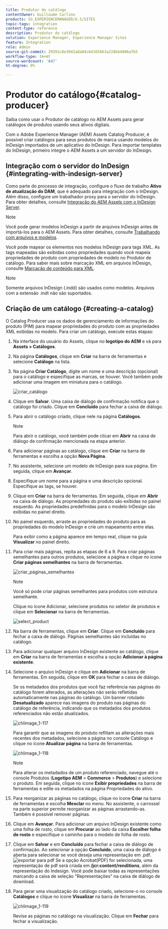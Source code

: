 ```yaml
---
title: Produtor do catálogo
contentOwner: Guillaume Carlino
products: SG_EXPERIENCEMANAGER/6.5/SITES
topic-tags: integration
content-type: reference
description: Produtor do catálogo
solution: Experience Manager, Experience Manager Sites
feature: Integration
role: Admin
source-git-commit: 29391c8e3042a8a04c64165663a228bb4886afb5
workflow-type: tm+mt
source-wordcount: '847'
ht-degree: 0%

---
```


# Produtor do catálogo{#catalog-producer}

Saiba como usar o Produtor de catálogo no AEM Assets para gerar catálogos de produtos usando seus ativos digitais.

Com o Adobe Experience Manager (AEM) Assets Catalog Producer, é possível criar catálogos para seus produtos de marca usando modelos do InDesign importados de um aplicativo do InDesign. Para importar templates do InDesign, primeiro integre o AEM Assets a um servidor do InDesign.

## Integração com o servidor do InDesign {#integrating-with-indesign-server}

Como parte do processo de integração, configure o fluxo de trabalho **Ativo de atualização do DAM**, que é adequado para integração com o InDesign. Além disso, configure um trabalhador proxy para o servidor do InDesign. Para obter detalhes, consulte [Integração do AEM Assets com o InDesign Server](/help/assets/indesign.md).

>[!NOTE]
>
>Você pode gerar modelos InDesign a partir de arquivos InDesign antes de importá-los para o AEM Assets. Para obter detalhes, consulte [Trabalhando com arquivos e modelos](https://helpx.adobe.com/indesign/using/files-templates.html).
>
>Você pode mapear os elementos nos modelos InDesign para tags XML. As tags mapeadas são exibidas como propriedades quando você mapeia propriedades de produto com propriedades de modelo no Produtor de catálogo. Para saber mais sobre marcação XML em arquivos InDesign, consulte [Marcação de conteúdo para XML](https://helpx.adobe.com/indesign/using/tagging-content-xml.html).

>[!NOTE]
>
>Somente arquivos InDesign (.indd) são usados como modelos. Arquivos com a extensão .indt não são suportados.

## Criação de um catálogo {#creating-a-catalog}

O Catalog Producer usa os dados de gerenciamento de informações do produto (PIM) para mapear propriedades do produto com as propriedades XML exibidas no modelo. Para criar um catálogo, execute estas etapas:

1. Na interface do usuário do Assets, clique no **logotipo do AEM** e vá para **Assets > Catálogos**.
1. Na página **Catálogos**, clique em **Criar** na barra de ferramentas e selecione **Catálogo** na lista.
1. Na página **Criar Catálogo**, digite um nome e uma descrição (opcional) para o catálogo e especifique as marcas, se houver. Você também pode adicionar uma imagem em miniatura para o catálogo.

   ![criar_catálogo](assets/create_catalog.png)

1. Clique em **Salvar**. Uma caixa de diálogo de confirmação notifica que o catálogo foi criado. Clique em **Concluído** para fechar a caixa de diálogo.
1. Para abrir o catálogo criado, clique nele na página **Catálogos**.

   >[!NOTE]
   >
   >Para abrir o catálogo, você também pode clicar em **Abrir** na caixa de diálogo de confirmação mencionada na etapa anterior.

1. Para adicionar páginas ao catálogo, clique em **Criar** na barra de ferramentas e escolha a opção **Nova Página**.
1. No assistente, selecione um modelo de InDesign para sua página. Em seguida, clique em **Avançar**.
1. Especifique um nome para a página e uma descrição opcional. Especifique as tags, se houver.
1. Clique em **Criar** na barra de ferramentas. Em seguida, clique em **Abrir** na caixa de diálogo. As propriedades do produto são exibidas no painel esquerdo. As propriedades predefinidas para o modelo InDesign são exibidas no painel direito.
1. No painel esquerdo, arraste as propriedades do produto para as propriedades do modelo InDesign e crie um mapeamento entre elas.

   Para exibir como a página aparece em tempo real, clique na guia **Visualizar** no painel direito.

1. Para criar mais páginas, repita as etapas de 6 a 9. Para criar páginas semelhantes para outros produtos, selecione a página e clique no ícone **Criar páginas semelhantes** na barra de ferramentas.

   ![criar_páginas_semelhantes](assets/create_similar_pages.png)

   >[!NOTE]
   >
   >Você só pode criar páginas semelhantes para produtos com estrutura semelhante.

   Clique no ícone Adicionar, selecione produtos no seletor de produtos e clique em **Selecionar** na barra de ferramentas.

   ![select_product](assets/select_product.png)

1. Na barra de ferramentas, clique em **Criar**. Clique em **Concluído** para fechar a caixa de diálogo. Páginas semelhantes são incluídas no catálogo.
1. Para adicionar qualquer arquivo InDesign existente ao catálogo, clique em **Criar** na barra de ferramentas e escolha a opção **Adicionar à página existente**.
1. Selecione o arquivo InDesign e clique em **Adicionar** na barra de ferramentas. Em seguida, clique em **OK** para fechar a caixa de diálogo.

   Se os metadados dos produtos que você faz referência nas páginas do catálogo forem alterados, as alterações não serão refletidas automaticamente nas páginas do catálogo. Um banner rotulado **Desatualizado** aparece nas imagens do produto nas páginas do catálogo de referência, indicando que os metadados dos produtos referenciados não estão atualizados.

   ![chlimage_1-117](assets/chlimage_1-117a.png)

   Para garantir que as imagens do produto reflitam as alterações mais recentes dos metadados, selecione a página no console Catálogo e clique no ícone **Atualizar página** na barra de ferramentas.

   ![chlimage_1-118](assets/chlimage_1-118a.png)

   >[!NOTE]
   >
   >Para alterar os metadados de um produto referenciado, navegue até o console Produtos (**Logotipo AEM** > **Commerce** > **Produtos**) e selecione o produto. Em seguida, clique no ícone **Exibir propriedades** na barra de ferramentas e edite os metadados na página Propriedades do ativo.

1. Para reorganizar as páginas no catálogo, clique no ícone **Criar** na barra de ferramentas e escolha **Mesclar** no menu. No assistente, o carrossel na parte superior permite reorganizar as páginas arrastando-as. Também é possível remover páginas.

1. Clique em **Avançar**. Para adicionar um arquivo InDesign existente como uma folha de rosto, clique em **Procurar** ao lado da caixa **Escolher folha de rosto** e especifique o caminho para o modelo de folha de rosto.
1. Clique em **Salvar** e em **Concluído** para fechar a caixa de diálogo de confirmação.
Ao selecionar a opção **Concluído**, uma caixa de diálogo é aberta para selecionar se você deseja uma representação em .pdf.
   ![exportar para pdf](assets/CatalogPDF.png)
Se a opção Acrobat(PDF) for selecionada, uma representação de pdf será criada em **/jcr:content/renditions**, além da representação do Indesign. Você pode baixar todas as representações marcando a caixa de seleção &quot;Representações&quot; na caixa de diálogo de download.

1. Para gerar uma visualização do catálogo criado, selecione-o no console **Catálogos** e clique no ícone **Visualizar** na barra de ferramentas.

   ![chlimage_1-119](assets/chlimage_1-119a.png)

   Revise as páginas no catálogo na visualização. Clique em **Fechar** para fechar a visualização.
